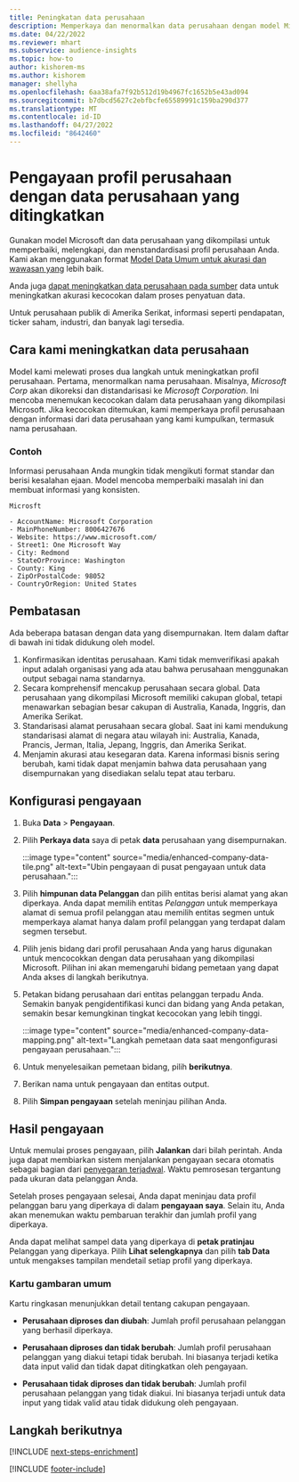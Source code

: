 ```yaml
---
title: Peningkatan data perusahaan
description: Memperkaya dan menormalkan data perusahaan dengan model Microsoft.
ms.date: 04/22/2022
ms.reviewer: mhart
ms.subservice: audience-insights
ms.topic: how-to
author: kishorem-ms
ms.author: kishorem
manager: shellyha
ms.openlocfilehash: 6aa38afa7f92b512d19b4967fc1652b5e43ad094
ms.sourcegitcommit: b7dbcd5627c2ebfbcfe65589991c159ba290d377
ms.translationtype: MT
ms.contentlocale: id-ID
ms.lasthandoff: 04/27/2022
ms.locfileid: "8642460"
---
```

# <a name="enrichment-of-company-profiles-with-enhanced-company-data"></a>Pengayaan profil perusahaan dengan data perusahaan yang ditingkatkan

Gunakan model Microsoft dan data perusahaan yang dikompilasi untuk memperbaiki, melengkapi, dan menstandardisasi profil perusahaan Anda. Kami akan menggunakan format [Model Data Umum untuk akurasi dan wawasan yang](/common-data-model/schema/core/applicationcommon/account) lebih baik.

Anda juga [dapat meningkatkan data perusahaan pada sumber](data-sources-enrichment.md) data untuk meningkatkan akurasi kecocokan dalam proses penyatuan data. 

Untuk perusahaan publik di Amerika Serikat, informasi seperti pendapatan, ticker saham, industri, dan banyak lagi tersedia.  

## <a name="how-we-enhance-company-data"></a>Cara kami meningkatkan data perusahaan

Model kami melewati proses dua langkah untuk meningkatkan profil perusahaan. Pertama, menormalkan nama perusahaan. Misalnya, *Microsoft Corp* akan dikoreksi dan distandarisasi ke *Microsoft Corporation*. Ini mencoba menemukan kecocokan dalam data perusahaan yang dikompilasi Microsoft. Jika kecocokan ditemukan, kami memperkaya profil perusahaan dengan informasi dari data perusahaan yang kami kumpulkan, termasuk nama perusahaan.


### <a name="example"></a>Contoh

Informasi perusahaan Anda mungkin tidak mengikuti format standar dan berisi kesalahan ejaan. Model mencoba memperbaiki masalah ini dan membuat informasi yang konsisten.

```Input
Microsft
```

```Output
- AccountName: Microsoft Corporation
- MainPhoneNumber: 8006427676
- Website: https://www.microsoft.com/
- Street1: One Microsoft Way
- City: Redmond
- StateOrProvince: Washington
- County: King
- ZipOrPostalCode: 98052
- CountryOrRegion: United States
```

## <a name="limitations"></a>Pembatasan

Ada beberapa batasan dengan data yang disempurnakan. Item dalam daftar di bawah ini tidak didukung oleh model.

1.  Konfirmasikan identitas perusahaan. Kami tidak memverifikasi apakah input adalah organisasi yang ada atau bahwa perusahaan menggunakan output sebagai nama standarnya.
2.  Secara komprehensif mencakup perusahaan secara global. Data perusahaan yang dikompilasi Microsoft memiliki cakupan global, tetapi menawarkan sebagian besar cakupan di Australia, Kanada, Inggris, dan Amerika Serikat.
3.  Standarisasi alamat perusahaan secara global. Saat ini kami mendukung standarisasi alamat di negara atau wilayah ini: Australia, Kanada, Prancis, Jerman, Italia, Jepang, Inggris, dan Amerika Serikat.
4.  Menjamin akurasi atau kesegaran data. Karena informasi bisnis sering berubah, kami tidak dapat menjamin bahwa data perusahaan yang disempurnakan yang disediakan selalu tepat atau terbaru.

## <a name="configure-the-enrichment"></a>Konfigurasi pengayaan

1. Buka **Data** > **Pengayaan**.

1. Pilih **Perkaya data** saya di petak **data** perusahaan yang disempurnakan.

   :::image type="content" source="media/enhanced-company-data-tile.png" alt-text="Ubin pengayaan di pusat pengayaan untuk data perusahaan.":::

1. Pilih **himpunan data Pelanggan** dan pilih entitas berisi alamat yang akan diperkaya. Anda dapat memilih entitas *Pelanggan* untuk memperkaya alamat di semua profil pelanggan atau memilih entitas segmen untuk memperkaya alamat hanya dalam profil pelanggan yang terdapat dalam segmen tersebut.

1. Pilih jenis bidang dari profil perusahaan Anda yang harus digunakan untuk mencocokkan dengan data perusahaan yang dikompilasi Microsoft. Pilihan ini akan memengaruhi bidang pemetaan yang dapat Anda akses di langkah berikutnya.

1.  Petakan bidang perusahaan dari entitas pelanggan terpadu Anda. Semakin banyak pengidentifikasi kunci dan bidang yang Anda petakan, semakin besar kemungkinan tingkat kecocokan yang lebih tinggi.

    :::image type="content" source="media/enhanced-company-data-mapping.png" alt-text="Langkah pemetaan data saat mengonfigurasi pengayaan perusahaan.":::

1. Untuk menyelesaikan pemetaan bidang, pilih **berikutnya**.

1. Berikan nama untuk pengayaan dan entitas output.

1. Pilih **Simpan pengayaan** setelah meninjau pilihan Anda.

## <a name="enrichment-results"></a>Hasil pengayaan

Untuk memulai proses pengayaan, pilih **Jalankan** dari bilah perintah. Anda juga dapat membiarkan sistem menjalankan pengayaan secara otomatis sebagai bagian dari [penyegaran terjadwal](system.md#schedule-tab). Waktu pemrosesan tergantung pada ukuran data pelanggan Anda.

Setelah proses pengayaan selesai, Anda dapat meninjau data profil pelanggan baru yang diperkaya di dalam **pengayaan saya**. Selain itu, Anda akan menemukan waktu pembaruan terakhir dan jumlah profil yang diperkaya.

Anda dapat melihat sampel data yang diperkaya di **petak pratinjau** Pelanggan yang diperkaya. Pilih **Lihat selengkapnya** dan pilih **tab Data** untuk mengakses tampilan mendetail setiap profil yang diperkaya.

### <a name="overview-card"></a>Kartu gambaran umum

Kartu ringkasan menunjukkan detail tentang cakupan pengayaan. 

* **Perusahaan diproses dan diubah**: Jumlah profil perusahaan pelanggan yang berhasil diperkaya.

* **Perusahaan diproses dan tidak berubah**: Jumlah profil perusahaan pelanggan yang diakui tetapi tidak berubah. Ini biasanya terjadi ketika data input valid dan tidak dapat ditingkatkan oleh pengayaan.

* **Perusahaan tidak diproses dan tidak berubah**: Jumlah profil perusahaan pelanggan yang tidak diakui. Ini biasanya terjadi untuk data input yang tidak valid atau tidak didukung oleh pengayaan.

## <a name="next-steps"></a>Langkah berikutnya

[!INCLUDE [next-steps-enrichment](includes/next-steps-enrichment.md)]

[!INCLUDE [footer-include](includes/footer-banner.md)]
